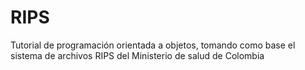 # RIPS
Tutorial de programación orientada a objetos, tomando como base el sistema de archivos RIPS del Ministerio de salud de Colombia
